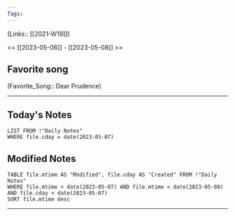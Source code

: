 ```yaml
---
Tags:
---
```

(Links:: [[2021-W19]])

<< [[2023-05-06]] - [[2023-05-08]] >>
## Favorite song
(Favorite_Song:: Dear Prudence)

___
## Today's Notes
```dataview
LIST FROM !"Daily Notes"
WHERE file.cday = date(2023-05-07)
```
## Modified Notes
```dataview
TABLE file.mtime AS "Modified", file.cday AS "Created" FROM !"Daily Notes" 
WHERE file.mtime > date(2023-05-07) AND file.mtime < date(2023-05-08) AND file.cday < date(2023-05-07)
SORT file.mtime desc
```
___
